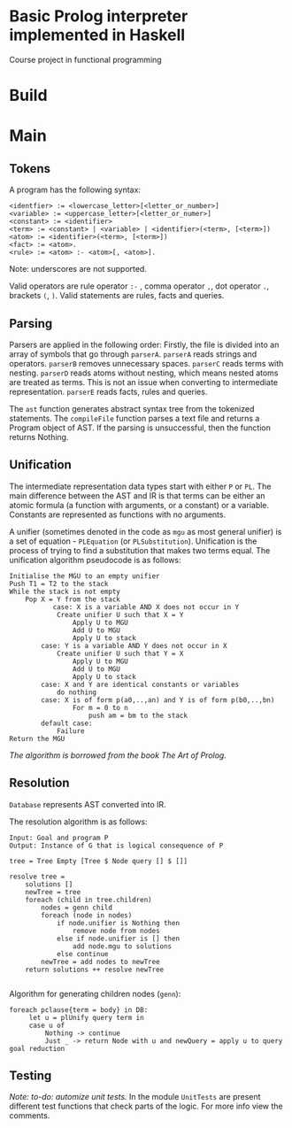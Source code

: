 # Basic Prolog interpreter implemented in Haskell
Course project in functional programming

# Build

# Main

## Tokens

A program has the following syntax:
```
<identfier> := <lowercase_letter>[<letter_or_number>]
<variable> := <uppercase_letter>[<letter_or_numer>]
<constant> := <identifier>
<term> := <constant> | <variable> | <identifier>(<term>, [<term>])
<atom> := <identifier>(<term>, [<term>])
<fact> := <atom>.
<rule> := <atom> :- <atom>[, <atom>].
```
Note: underscores are not supported.

Valid operators are rule operator `:-` , comma operator `,`, dot operator `.`, brackets `(`, `)`.
Valid statements are rules, facts and queries.

## Parsing
Parsers are applied in the following order:
Firstly, the file is divided into an array of symbols that go through `parserA`. `parserA` reads strings and operators.
`parserB` removes unnecessary spaces.
`parserC` reads terms with nesting.
`parserD` reads atoms without nesting, which means nested atoms are treated as terms. This is not an issue when converting to intermediate representation.
`parserE` reads facts, rules and queries.

The `ast` function generates abstract syntax tree from the tokenized statements.
The `compileFile` function parses a text file and returns a Program object of AST. If the parsing is unsuccessful, then the function returns Nothing.

## Unification
The intermediate representation data types start with either `P` or `PL`.
The main difference between the AST and IR is that terms can be either an atomic formula (a function with arguments, or a constant) or a variable. Constants are represented as functions with no arguments. 

A unifier (sometimes denoted in the code as `mgu` as most general unifier) is a set of equation - `PLEquation` (or `PLSubstitution`). Unification is the process of trying to find a substitution that makes two terms equal. The unification algorithm pseudocode is as follows:

```
Initialise the MGU to an empty unifier
Push T1 = T2 to the stack
While the stack is not empty
	Pop X = Y from the stack
	       case: X is a variable AND X does not occur in Y
        	Create unifier U such that X = Y
                Apply U to MGU
                Add U to MGU
                Apply U to stack
        case: Y is a variable AND Y does not occur in X
        	Create unifier U such that Y = X
                Apply U to MGU
                Add U to MGU
                Apply U to stack
        case: X and Y are identical constants or variables
        	do nothing
        case: X is of form p(a0,..,an) and Y is of form p(b0,..,bn)
		        For m = 0 to n
                	push am = bm to the stack
        default case:
        	Failure
Return the MGU
```
_The algorithm is borrowed from the book The Art of Prolog._

## Resolution

`Database` represents AST converted into IR.

The resolution algorithm is as follows:
```
Input: Goal and program P
Output: Instance of G that is logical consequence of P

tree = Tree Empty [Tree $ Node query [] $ []]

resolve tree =
    solutions []
    newTree = tree 
    foreach (child in tree.children)
        nodes = genn child
        foreach (node in nodes)
            if node.unifier is Nothing then
                remove node from nodes
            else if node.unifier is [] then
                add node.mgu to solutions
            else continue
        newTree = add nodes to newTree
    return solutions ++ resolve newTree
    
```

Algorithm for generating children nodes (`genn`):
```
foreach pclause{term = body} in DB:
     let u = plUnify query term in
     case u of
         Nothing -> continue
         Just _ -> return Node with u and newQuery = apply u to query
goal reduction
```

## Testing
_Note: to-do: automize unit tests._
In the module `UnitTests` are present different test functions that check parts of the logic. For more info view the comments.
